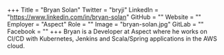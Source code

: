 +++
Title = "Bryan Solan"
Twitter = "bryji"
LinkedIn = "https://www.linkedin.com/in/bryan-solan"
GitHub = ""
Website = ""
Employer = "Aspect"
Role = ""
Image = "bryan-solan.jpg"
GitLab = ""
Facebook = ""
+++
Bryan is a Developer at Aspect where he works on CI/CD with Kubernetes,
Jenkins and Scala/Spring applications in the AWS cloud.
